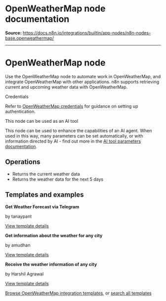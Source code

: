 # OpenWeatherMap node documentation

**Source:** https://docs.n8n.io/integrations/builtin/app-nodes/n8n-nodes-base.openweathermap/

---

# OpenWeatherMap node

Use the OpenWeatherMap node to automate work in OpenWeatherMap, and integrate OpenWeatherMap with other applications. n8n supports retrieving current and upcoming weather data with OpenWeatherMap.

Credentials

Refer to [OpenWeatherMap credentials](../../credentials/openweathermap/) for guidance on setting up authentication.

This node can be used as an AI tool

This node can be used to enhance the capabilities of an AI agent. When used in this way, many parameters can be set automatically, or with information directed by AI - find out more in the [AI tool parameters documentation](../../../../advanced-ai/examples/using-the-fromai-function/).

## Operations

- Returns the current weather data
- Returns the weather data for the next 5 days

## Templates and examples

**Get Weather Forecast via Telegram**

by tanaypant

[View template details](https://n8n.io/workflows/346-get-weather-forecast-via-telegram/)

**Get information about the weather for any city**

by amudhan

[View template details](https://n8n.io/workflows/737-get-information-about-the-weather-for-any-city/)

**Receive the weather information of any city**

by Harshil Agrawal

[View template details](https://n8n.io/workflows/807-receive-the-weather-information-of-any-city/)

[Browse OpenWeatherMap integration templates](https://n8n.io/integrations/openweathermap/), or [search all templates](https://n8n.io/workflows/)
